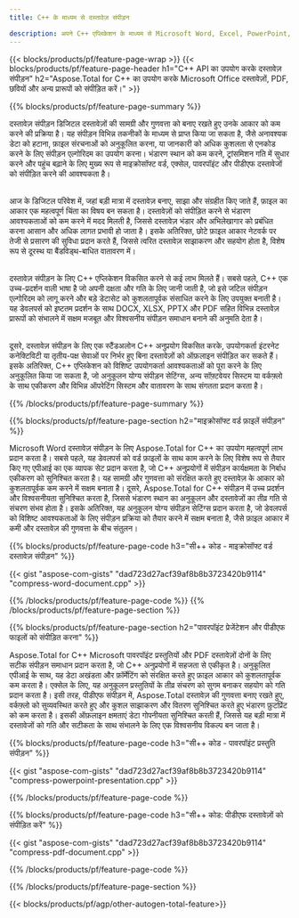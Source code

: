 ```yaml
---
title: C++ के माध्यम से दस्तावेज़ संपीड़न

description: अपने C++ एप्लिकेशन के माध्यम से Microsoft Word, Excel, PowerPoint, PDF और Images सहित दस्तावेज़ों को संपीड़ित करके आकार कम करें। संपीड़न परिणाम का ऑनलाइन परीक्षण करें।
---
```


{{< blocks/products/pf/feature-page-wrap >}}
{{< blocks/products/pf/feature-page-header h1="C++ API का उपयोग करके दस्तावेज़ संपीड़न" h2="Aspose.Total for C++ का उपयोग करके Microsoft Office दस्तावेज़ों, PDF, छवियों और अन्य प्रारूपों को संपीड़ित करें।" >}}

{{% blocks/products/pf/feature-page-summary %}}

दस्तावेज़ संपीड़न डिजिटल दस्तावेज़ों की सामग्री और गुणवत्ता को बनाए रखते हुए उनके आकार को कम करने की प्रक्रिया है। यह संपीड़न विभिन्न तकनीकों के माध्यम से प्राप्त किया जा सकता है, जैसे अनावश्यक डेटा को हटाना, फ़ाइल संरचनाओं को अनुकूलित करना, या जानकारी को अधिक कुशलता से एनकोड करने के लिए संपीड़न एल्गोरिदम का उपयोग करना। भंडारण स्थान को कम करने, ट्रांसमिशन गति में सुधार करने और पहुंच बढ़ाने के लिए मुख्य रूप से माइक्रोसॉफ्ट वर्ड, एक्सेल, पावरपॉइंट और पीडीएफ दस्तावेजों को संपीड़ित करने की आवश्यकता है।<br /><br />

आज के डिजिटल परिवेश में, जहां बड़ी मात्रा में दस्तावेज़ बनाए, साझा और संग्रहीत किए जाते हैं, फ़ाइल का आकार एक महत्वपूर्ण चिंता का विषय बन सकता है। दस्तावेज़ों को संपीड़ित करने से भंडारण आवश्यकताओं को कम करने में मदद मिलती है, जिससे दस्तावेज़ भंडार और अभिलेखागार को प्रबंधित करना आसान और अधिक लागत प्रभावी हो जाता है। इसके अतिरिक्त, छोटे फ़ाइल आकार नेटवर्क पर तेजी से प्रसारण की सुविधा प्रदान करते हैं, जिससे त्वरित दस्तावेज़ साझाकरण और सहयोग होता है, विशेष रूप से दूरस्थ या बैंडविड्थ-बाधित वातावरण में।<br /><br />

दस्तावेज़ संपीड़न के लिए C++ एप्लिकेशन विकसित करने से कई लाभ मिलते हैं। सबसे पहले, C++ एक उच्च-प्रदर्शन वाली भाषा है जो अपनी दक्षता और गति के लिए जानी जाती है, जो इसे जटिल संपीड़न एल्गोरिदम को लागू करने और बड़े डेटासेट को कुशलतापूर्वक संसाधित करने के लिए उपयुक्त बनाती है। यह डेवलपर्स को इष्टतम प्रदर्शन के साथ DOCX, XLSX, PPTX और PDF सहित विभिन्न दस्तावेज़ प्रारूपों को संभालने में सक्षम मजबूत और विश्वसनीय संपीड़न समाधान बनाने की अनुमति देता है।<br /><br />

दूसरे, दस्तावेज़ संपीड़न के लिए एक स्टैंडअलोन C++ अनुप्रयोग विकसित करके, उपयोगकर्ता इंटरनेट कनेक्टिविटी या तृतीय-पक्ष सेवाओं पर निर्भर हुए बिना दस्तावेज़ों को ऑफ़लाइन संपीड़ित कर सकते हैं। इसके अतिरिक्त, C++ एप्लिकेशन को विशिष्ट उपयोगकर्ता आवश्यकताओं को पूरा करने के लिए अनुकूलित किया जा सकता है, जो अनुकूलन योग्य संपीड़न सेटिंग्स, अन्य सॉफ़्टवेयर सिस्टम या वर्कफ़्लो के साथ एकीकरण और विभिन्न ऑपरेटिंग सिस्टम और वातावरण के साथ संगतता प्रदान करता है।

{{% /blocks/products/pf/feature-page-summary  %}}

{{% blocks/products/pf/feature-page-section  h2="माइक्रोसॉफ्ट वर्ड फ़ाइलें संपीड़न" %}}

Microsoft Word दस्तावेज़ संपीड़न के लिए Aspose.Total for C++ का उपयोग महत्वपूर्ण लाभ प्रदान करता है। सबसे पहले, यह डेवलपर्स को वर्ड फ़ाइलों के साथ काम करने के लिए विशेष रूप से तैयार किए गए एपीआई का एक व्यापक सेट प्रदान करता है, जो C++ अनुप्रयोगों में संपीड़न कार्यक्षमता के निर्बाध एकीकरण को सुनिश्चित करता है। यह सामग्री और गुणवत्ता को संरक्षित करते हुए दस्तावेज़ के आकार को कुशलतापूर्वक कम करने में सक्षम बनाता है। दूसरे, Aspose.Total for C++ संपीड़न में उच्च प्रदर्शन और विश्वसनीयता सुनिश्चित करता है, जिससे भंडारण स्थान का अनुकूलन और दस्तावेजों का तीव्र गति से संचरण संभव होता है। इसके अतिरिक्त, यह अनुकूलन योग्य संपीड़न सेटिंग्स प्रदान करता है, जो डेवलपर्स को विशिष्ट आवश्यकताओं के लिए संपीड़न प्रक्रिया को तैयार करने में सक्षम बनाता है, जैसे फ़ाइल आकार में कमी और दस्तावेज़ की गुणवत्ता के बीच संतुलन।

{{% blocks/products/pf/feature-page-code h3="सी++ कोड - माइक्रोसॉफ्ट वर्ड दस्तावेज़ संपीड़न" %}}

{{< gist "aspose-com-gists" "dad723d27acf39af8b8b3723420b9114" "compress-word-document.cpp" >}}

{{% /blocks/products/pf/feature-page-code  %}}
{{% /blocks/products/pf/feature-page-section %}}

{{% blocks/products/pf/feature-page-section  h2="पावरपॉइंट प्रेजेंटेशन और पीडीएफ फाइलों को संपीड़ित करना" %}}

Aspose.Total for C++ Microsoft पावरपॉइंट प्रस्तुतियों और PDF दस्तावेज़ों दोनों के लिए सटीक संपीड़न समाधान प्रदान करता है, जो C++ अनुप्रयोगों में सहजता से एकीकृत है। अनुकूलित एपीआई के साथ, यह डेटा अखंडता और फ़ॉर्मेटिंग को संरक्षित करते हुए फ़ाइल आकार को कुशलतापूर्वक कम करता है। एक्सेल के लिए, यह अनुकूलन प्रस्तुतियों के तीव्र संचरण को सुगम बनाकर सहयोग को गति प्रदान करता है। इसी तरह, पीडीएफ संपीड़न में, Aspose.Total दस्तावेज़ की गुणवत्ता बनाए रखते हुए, वर्कफ़्लो को सुव्यवस्थित करते हुए और कुशल साझाकरण और वितरण सुनिश्चित करते हुए भंडारण फ़ुटप्रिंट को कम करता है। इसकी ऑफ़लाइन क्षमताएं डेटा गोपनीयता सुनिश्चित करती हैं, जिससे यह बड़ी मात्रा में दस्तावेजों को गति और सटीकता के साथ संभालने के लिए एक विश्वसनीय विकल्प बन जाता है। 

{{% blocks/products/pf/feature-page-code h3="सी++ कोड - पावरपॉइंट प्रस्तुति संपीड़न" %}}

{{< gist "aspose-com-gists" "dad723d27acf39af8b8b3723420b9114" "compress-powerpoint-presentation.cpp" >}}

{{% /blocks/products/pf/feature-page-code  %}}

{{% blocks/products/pf/feature-page-code h3="सी++ कोड: पीडीएफ दस्तावेज़ों को संपीड़ित करें" %}}

{{< gist "aspose-com-gists" "dad723d27acf39af8b8b3723420b9114" "compress-pdf-document.cpp" >}}

{{% /blocks/products/pf/feature-page-code  %}}

{{% /blocks/products/pf/feature-page-section %}}

{{< blocks/products/pf/agp/other-autogen-total-feature>}}